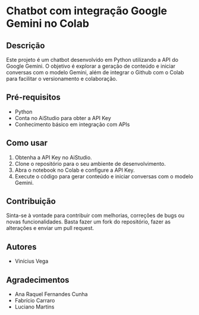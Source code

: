 # Chatbot com integração Google Gemini no Colab

## Descrição
Este projeto é um chatbot desenvolvido em Python utilizando a API do Google Gemini. O objetivo é explorar a geração de conteúdo e iniciar conversas com o modelo Gemini, além de integrar o Github com o Colab para facilitar o versionamento e colaboração.

## Pré-requisitos
- Python
- Conta no AiStudio para obter a API Key
- Conhecimento básico em integração com APIs

## Como usar
1. Obtenha a API Key no AiStudio.
2. Clone o repositório para o seu ambiente de desenvolvimento.
3. Abra o notebook no Colab e configure a API Key.
4. Execute o código para gerar conteúdo e iniciar conversas com o modelo Gemini.

## Contribuição
Sinta-se à vontade para contribuir com melhorias, correções de bugs ou novas funcionalidades. Basta fazer um fork do repositório, fazer as alterações e enviar um pull request.

## Autores
- Vinícius Vega

## Agradecimentos

- Ana Raquel Fernandes Cunha
- Fabrício Carraro
- Luciano Martins
